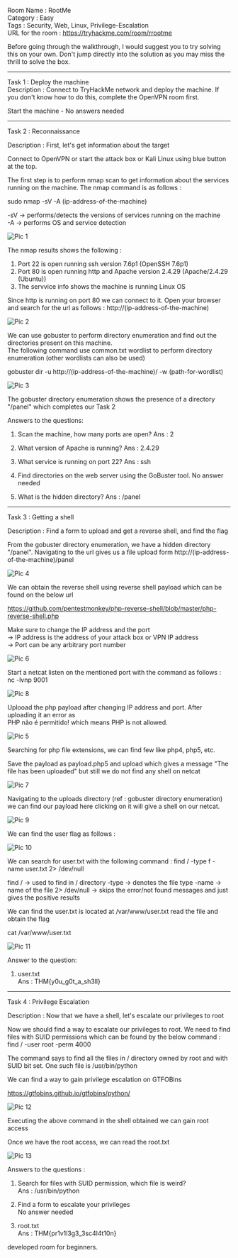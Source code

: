 Room Name : RootMe  
Category : Easy  
Tags : Security, Web, Linux, Privilege-Escalation  
URL for the room : https://tryhackme.com/room/rrootme  

Before going through the walkthrough, I would suggest you to try solving this on your own. Don't jump directly into the solution as you may miss the thrill to solve the box.

---------------------------------------------------------------------------------------------------

Task 1 : Deploy the machine  
Description : Connect to TryHackMe network and deploy the machine. If you don't know how to do this, complete the OpenVPN room first.  

Start the machine - No answers needed

----------------------------------------------------------------------------------------------------

Task 2 : Reconnaissance   

Description : First, let's get information about the target  

Connect to OpenVPN or start the attack box or Kali Linux using blue button at the top.  

The first step is to perform nmap scan to get information about the services running on the machine. The nmap command is as follows :  

sudo nmap -sV -A (ip-address-of-the-machine)  

-sV -> performs/detects the versions of services running on the machine  
-A -> performs OS and service detection  

![Pic 1](https://github.com/ankushkaudi/TryHackMe-Walkthroughs/assets/111695465/11435cf7-8ac6-4ad2-b133-3f4c877b20c7)


The nmap results shows the following :  
1. Port 22 is open running ssh version 7.6p1 (OpenSSH 7.6p1)  
2. Port 80 is open running http and Apache version 2.4.29 (Apache/2.4.29 (Ubuntu))  
3. The servvice info shows the machine is running Linux OS  

Since http is running on port 80 we can connect to it. Open your browser and search for the url as follows :
http://(ip-address-of-the-machine)  

![Pic 2](https://github.com/ankushkaudi/TryHackMe-Walkthroughs/assets/111695465/739732d1-080f-4c4b-bf03-9ee9f4a343f8)


We can use gobuster to perform directory enumeration and find out the directories present on this machine.  
The following command use common.txt wordlist to perform directory enumeration (other wordlists can also be used)  

gobuster dir -u http://(ip-address-of-the-machine)/ -w (path-for-wordlist)  

![Pic 3](https://github.com/ankushkaudi/TryHackMe-Walkthroughs/assets/111695465/ed16da7b-b7cc-419e-af1b-0cfb8093f749)


The gobuster directory enumeration shows the presence of a directory "/panel" which completes our Task 2  

Answers to the questions:

1. Scan the machine, how many ports are open?
Ans : 2

2. What version of Apache is running?
Ans : 2.4.29

3. What service is running on port 22?
Ans : ssh

4. Find directories on the web server using the GoBuster tool.
No answer needed

5. What is the hidden directory?
Ans : /panel

------------------------------------------------------------------------------------------------------------

Task 3 : Getting a shell

Description : Find a form to upload and get a reverse shell, and find the flag

From the gobuster directory enumeration, we have a hidden directory "/panel". Navigating to the url gives us a 
file upload form
http://(ip-address-of-the-machine)/panel

![Pic 4](https://github.com/ankushkaudi/TryHackMe-Walkthroughs/assets/111695465/cfcd361a-c9bd-478a-9228-dc487d04e19c)


We can obtain the reverse shell using reverse shell payload which can be found on the below url 

https://github.com/pentestmonkey/php-reverse-shell/blob/master/php-reverse-shell.php

Make sure to change the IP address and the port  
-> IP address is the address of your attack box or VPN IP address  
-> Port can be any arbitrary port number  

![Pic 6](https://github.com/ankushkaudi/TryHackMe-Walkthroughs/assets/111695465/af3856bb-15b5-4952-8be4-c284bd1a378b)


Start a netcat listen on the mentioned port with the command as follows :  
nc -lvnp 9001

![Pic 8](https://github.com/ankushkaudi/TryHackMe-Walkthroughs/assets/111695465/edc72b9b-a6bf-4edd-b59c-288082f23bf2)


Uplooad the php payload after changing IP address and port. After uploading it an error as   
PHP não é permitido! which means PHP is not allowed.   

![Pic 5](https://github.com/ankushkaudi/TryHackMe-Walkthroughs/assets/111695465/0dd2a213-26bf-4549-a39a-546cacfe2a8c)


Searching for php file extensions, we can find few like php4, php5, etc.  

Save the payload as payload.php5 and upload which gives a message "The file has been uploaded" but still we do not find any shell on netcat  

![Pic 7](https://github.com/ankushkaudi/TryHackMe-Walkthroughs/assets/111695465/7d28de8e-de35-45d7-b4e9-8d0cf62f416d)


Navigating to the uploads directory (ref : gobuster directory enumeration) we can find our payload here clicking on it will give a shell on our netcat.   

![Pic 9](https://github.com/ankushkaudi/TryHackMe-Walkthroughs/assets/111695465/1e4b597b-cac4-4c27-891b-f5e919cb1e03)


We can find the user flag as follows :

![Pic 10](https://github.com/ankushkaudi/TryHackMe-Walkthroughs/assets/111695465/61dcb0e4-424f-44a0-80c5-752e0ce6d340)


We can search for user.txt with the following command :
find / -type f -name user.txt 2> /dev/null

find / -> used to find in / directory
-type -> denotes the file type
-name -> name of the file
2> /dev/null -> skips the error/not found messages and just gives the positive results

We can find the user.txt is located at /var/www/user.txt read the file and obtain the flag

cat /var/www/user.txt

![Pic 11](https://github.com/ankushkaudi/TryHackMe-Walkthroughs/assets/111695465/424c43ee-4713-4a60-9bb3-c16d29869057)


Answer to the question:

1. user.txt  
Ans : THM{y0u_g0t_a_sh3ll}

-----------------------------------------------------------------------------------------------------------------

Task 4 : Privilege Escalation

Description : Now that we have a shell, let's escalate our privileges to root

Now we should find a way to escalate our privileges to root. We need to find files with SUID permissions which
can be found by the below command :
find / -user root -perm 4000

The command says to find all the files in / directory owned by root and with SUID bit set. One such file is /usr/bin/python  

We can find a way to gain privilege escalation on GTFOBins

https://gtfobins.github.io/gtfobins/python/

![Pic 12](https://github.com/ankushkaudi/TryHackMe-Walkthroughs/assets/111695465/7996ff9b-7861-444e-8360-aafc39b9ca9f)


Executing the above command in the shell obtained we can gain root access

Once we have the root access, we can read the root.txt

![Pic 13](https://github.com/ankushkaudi/TryHackMe-Walkthroughs/assets/111695465/3e6db471-99dd-4acc-9ff2-92cacd8d8fe8)


Answers to the questions :

1. Search for files with SUID permission, which file is weird?  
Ans : /usr/bin/python  

2. Find a form to escalate your privileges  
No answer needed  

3. root.txt  
Ans : THM{pr1v1l3g3_3sc4l4t10n}  


developed room for beginners. 
